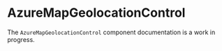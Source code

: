# AzureMapGeolocationControl

The `AzureMapGeolocationControl` component documentation is a work in progress.
